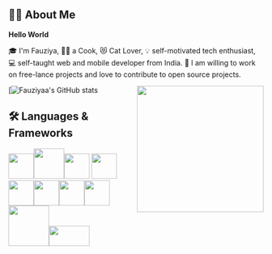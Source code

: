 ## :woman_technologist:  About Me
**Hello World**
      
:mortar_board: I'm Fauziya,
:woman_cook: a Cook, :heart_eyes_cat: Cat Lover, :bulb: self-motivated tech enthusiast, :computer: self-taught web and mobile developer from India.
:sparkling_heart: I am willing to work on free-lance projects and love to contribute to open source projects.

[![Fauziyaa's GitHub stats](https://github-readme-stats.vercel.app/api?username=Fauziyaa&show_icons=true&theme=radical)<img src = "https://user-images.githubusercontent.com/26667514/109768607-20bcb300-7c1f-11eb-92d5-d85b34b47afc.gif" widht = "200" height = "250" align = "right">

## :hammer_and_wrench:  Languages & Frameworks

<img src = "https://user-images.githubusercontent.com/26667514/110437439-6673f280-80db-11eb-8e7d-29f21129e367.png" width = "50" height = "50"><img src = "https://user-images.githubusercontent.com/26667514/110437705-a89d3400-80db-11eb-9558-b93be99396b5.png" widht = "50" height = "60"><img src = "https://user-images.githubusercontent.com/26667514/110439648-b6ec4f80-80dd-11eb-8e25-1c83b3c01af5.png" width = "50" height = "50">  <img src = "https://user-images.githubusercontent.com/26667514/110437803-c5396c00-80db-11eb-9831-32ec7d192669.jpg"  height = "50"><img src = "https://user-images.githubusercontent.com/26667514/110438708-ac7d8600-80dc-11eb-84e6-4b892165c527.png" widht = "50" height = "50"><img src = "https://user-images.githubusercontent.com/26667514/110440902-2d3d8180-80df-11eb-858b-b84eb90f3fad.png" width = "50" height = "50"><img src = "https://user-images.githubusercontent.com/26667514/110442982-6f67c280-80e1-11eb-9d0e-8270698f3593.png" width = "50" height = "50"><img src = "https://user-images.githubusercontent.com/26667514/110443146-9f16ca80-80e1-11eb-8bbd-f18a90fa1627.png" width = "50" height = "50">
<img src = "https://user-images.githubusercontent.com/26667514/110444406-fb2e1e80-80e2-11eb-8f42-67d7066f4ce6.png" width = "80" height = "80"><img src = "https://user-images.githubusercontent.com/26667514/110444644-48aa8b80-80e3-11eb-8a95-db350123eca7.png" width = "80" height = "40">  

